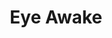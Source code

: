 ---
title: Eye Awake
developer: Dakina Games
image: EyeAwake.png
link: http://www.dakinagames.com
ios: https://itunes.apple.com/us/app/eyeawakesmartlightsout/id812400345
android: https://play.google.com/store/apps/details?id=com.dakinagames.eyeawake
---